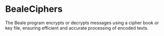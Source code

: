 # BealeCiphers
The Beale program encrypts or decrypts messages using a cipher book or key file, ensuring efficient and accurate processing of encoded texts.
